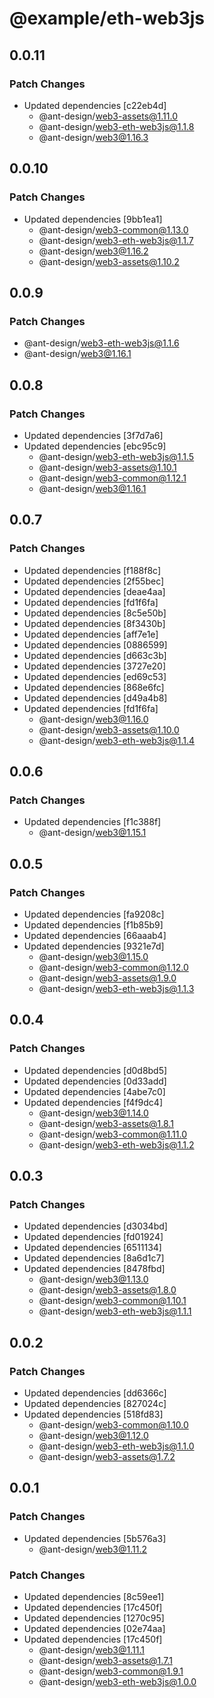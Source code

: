 # @example/eth-web3js

## 0.0.11

### Patch Changes

- Updated dependencies [c22eb4d]
  - @ant-design/web3-assets@1.11.0
  - @ant-design/web3-eth-web3js@1.1.8
  - @ant-design/web3@1.16.3

## 0.0.10

### Patch Changes

- Updated dependencies [9bb1ea1]
  - @ant-design/web3-common@1.13.0
  - @ant-design/web3-eth-web3js@1.1.7
  - @ant-design/web3@1.16.2
  - @ant-design/web3-assets@1.10.2

## 0.0.9

### Patch Changes

- @ant-design/web3-eth-web3js@1.1.6
- @ant-design/web3@1.16.1

## 0.0.8

### Patch Changes

- Updated dependencies [3f7d7a6]
- Updated dependencies [ebc95c9]
  - @ant-design/web3-eth-web3js@1.1.5
  - @ant-design/web3-assets@1.10.1
  - @ant-design/web3-common@1.12.1
  - @ant-design/web3@1.16.1

## 0.0.7

### Patch Changes

- Updated dependencies [f188f8c]
- Updated dependencies [2f55bec]
- Updated dependencies [deae4aa]
- Updated dependencies [fd1f6fa]
- Updated dependencies [8c5e50b]
- Updated dependencies [8f3430b]
- Updated dependencies [aff7e1e]
- Updated dependencies [0886599]
- Updated dependencies [d663c3b]
- Updated dependencies [3727e20]
- Updated dependencies [ed69c53]
- Updated dependencies [868e6fc]
- Updated dependencies [d49a4b8]
- Updated dependencies [fd1f6fa]
  - @ant-design/web3@1.16.0
  - @ant-design/web3-assets@1.10.0
  - @ant-design/web3-eth-web3js@1.1.4

## 0.0.6

### Patch Changes

- Updated dependencies [f1c388f]
  - @ant-design/web3@1.15.1

## 0.0.5

### Patch Changes

- Updated dependencies [fa9208c]
- Updated dependencies [f1b85b9]
- Updated dependencies [66aaab4]
- Updated dependencies [9321e7d]
  - @ant-design/web3@1.15.0
  - @ant-design/web3-common@1.12.0
  - @ant-design/web3-assets@1.9.0
  - @ant-design/web3-eth-web3js@1.1.3

## 0.0.4

### Patch Changes

- Updated dependencies [d0d8bd5]
- Updated dependencies [0d33add]
- Updated dependencies [4abe7c0]
- Updated dependencies [f4f9dc4]
  - @ant-design/web3@1.14.0
  - @ant-design/web3-assets@1.8.1
  - @ant-design/web3-common@1.11.0
  - @ant-design/web3-eth-web3js@1.1.2

## 0.0.3

### Patch Changes

- Updated dependencies [d3034bd]
- Updated dependencies [fd01924]
- Updated dependencies [6511134]
- Updated dependencies [8a6d1c7]
- Updated dependencies [8478fbd]
  - @ant-design/web3@1.13.0
  - @ant-design/web3-assets@1.8.0
  - @ant-design/web3-common@1.10.1
  - @ant-design/web3-eth-web3js@1.1.1

## 0.0.2

### Patch Changes

- Updated dependencies [dd6366c]
- Updated dependencies [827024c]
- Updated dependencies [518fd83]
  - @ant-design/web3-common@1.10.0
  - @ant-design/web3@1.12.0
  - @ant-design/web3-eth-web3js@1.1.0
  - @ant-design/web3-assets@1.7.2

## 0.0.1

### Patch Changes

- Updated dependencies [5b576a3]
  - @ant-design/web3@1.11.2

### Patch Changes

- Updated dependencies [8c59ee1]
- Updated dependencies [17c450f]
- Updated dependencies [1270c95]
- Updated dependencies [02e74aa]
- Updated dependencies [17c450f]
  - @ant-design/web3@1.11.1
  - @ant-design/web3-assets@1.7.1
  - @ant-design/web3-common@1.9.1
  - @ant-design/web3-eth-web3js@1.0.0
